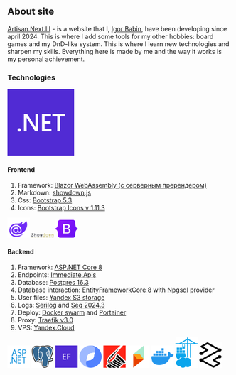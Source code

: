 ## About site

[Artisan.Next.III](https://un1ver5e.ru) - is a website that I, [Igor Babin](https://github.com/MindHardt), have been developing since
april 2024. This is where I add some tools for my other hobbies: board games and my DnD-like system. This is where I learn
new technologies and sharpen my skills. Everything here is made by me and the way it works is my personal achievement.

### Technologies
<img src="src/Server/wwwroot/static/images/dotnet.png" width="150px"/>

#### Frontend
1. Framework: [Blazor WebAssembly (с серверным пререндером)](https://learn.microsoft.com/en-en/aspnet/core/blazor/?view=aspnetcore-8.0)
2. Markdown: [showdown.js](https://showdownjs.com/)
3. Css: [Bootstrap 5.3](https://getbootstrap.com/)
4. Icons: [Bootstrap Icons v 1.11.3](https://icons.getbootstrap.com/)

<p align="left">
  <img src="src/Server/wwwroot/static/images/blazor.svg" width="50px"/>
  <img src="src/Server/wwwroot/static/images/showdown.png" width="50px"/>
  <img src="src/Server/wwwroot/static/images/bootstrap.svg" width="50px"/>
</p>

#### Backend
1. Framework: [ASP.NET Core 8](https://dotnet.microsoft.com/ru-ru/apps/aspnet)
2. Endpoints: [Immediate.Apis](https://github.com/ImmediatePlatform/Immediate.Apis)
3. Database: [Postgres 16.3](https://www.postgresql.org/)
4. Database interaction: [EntityFrameworkCore 8](https://learn.microsoft.com/ru-ru/ef/core/) with [Npgsql](https://www.npgsql.org/efcore/) provider
5. User files: [Yandex S3 storage](https://yandex.cloud/ru/services/storage)
6. Logs: [Serilog](https://serilog.net/) and [Seq 2024.3](https://datalust.co/seq)
7. Deploy: [Docker swarm](https://docs.docker.com/engine/swarm/) and [Portainer](https://www.portainer.io/)
8. Proxy: [Traefik v3.0](https://traefik.io/)
9. VPS: [Yandex.Cloud](https://yandex.cloud/ru/)

<p align="left">
  <img src="src/Server/wwwroot/static/images/asp-net.png" width="50px"/>
  <img src="src/Server/wwwroot/static/images/postgres.svg" width="50px"/>
  <img src="src/Server/wwwroot/static/images/ef.png" width="50px"/>
  <img src="src/Server/wwwroot/static/images/yandex-cloud.png" width="50px"/>
  <img src="src/Server/wwwroot/static/images/serilog.png" width="50px"/>
  <img src="src/Server/wwwroot/static/images/seq.png" width="50px"/>
  <img src="src/Server/wwwroot/static/images/docker.svg" width="50px"/>
  <img src="src/Server/wwwroot/static/images/portainer.svg" width="50px"/>
  <img src="src/Server/wwwroot/static/images/traefik.svg" width="50px"/>
</p>

  
